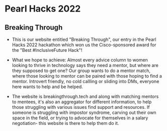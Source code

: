 # Pearl Hacks 2022

## Breaking Through

- This is our website entitled "Breaking Through", our entry in the Pearl Hacks 2022 hackathon which won us the Cisco-sponsored award for the "Best #InclusiveFuture Hack"!

- What we hope to achieve:
Almost every advice column to women looking to thrive in technology says they need a mentor, but where are they supposed to get one? 
Our group wants to do a mentor match, where those looking to mentor can be paired with those hoping to find a mentor. Introvert friendly, no cold callling or sliding into DMs, everyone here wants to help and be helped.

- The website is breakingthrough.tech and along with matching mentors to mentees, it's also an aggregator for different information, to help those struggling with various issues find support and resources. If someone is struggling with impostor syndrome, carving out their own space in the field, or trying to advocate for themselves in a salary negotiation- this website is there to help them do it.
